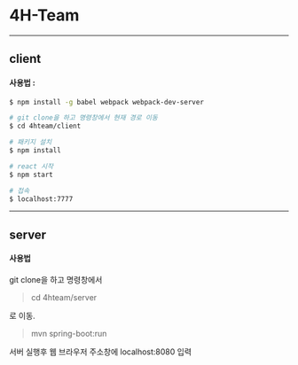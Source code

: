 # 4H-Team
---
## client
#### 사용법 : 
```bash
$ npm install -g babel webpack webpack-dev-server

# git clone을 하고 명령창에서 현재 경로 이동
$ cd 4hteam/client

# 패키지 설치
$ npm install

# react 시작
$ npm start

# 접속
$ localhost:7777
```

---
## server
#### 사용법

git clone을 하고 명령창에서
> cd 4hteam/server

로 이동.
> mvn spring-boot:run

서버 실행후
웹 브라우저 주소창에 localhost:8080 입력

